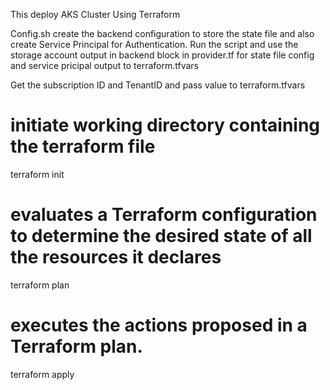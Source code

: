 This deploy AKS Cluster Using Terraform

Config.sh create the backend configuration to store the state file and also create Service Principal for  Authentication. Run the script and use the storage account output in backend block in provider.tf for state file config and service pricipal output to terraform.tfvars

Get the subscription ID and TenantID and pass value to terraform.tfvars

# initiate working directory containing the terraform file
terraform init

# evaluates a Terraform configuration to determine the desired state of all the resources it declares
terraform plan

# executes the actions proposed in a Terraform plan.
terraform apply 